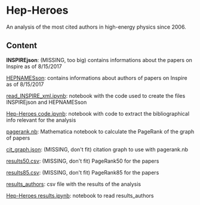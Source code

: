 # Hep-Heroes
An analysis of the most cited authors in high-energy physics since 2006.

## Content
<b>INSPIREjson</b>: (MISSING, too big) contains informations about the papers on Inspire as of 8/15/2017

<u>HEPNAMESson</u>:  contains informations about authors of papers on Inspire as of 8/15/2017

<u>read_INSPIRE_xml.ipynb</u>: notebook with the code used to create the files INSPIREjson and HEPNAMESson

<u>Hep-Heroes code.ipynb</u>: notebook with code to extract the bibliographical info relevant for the analysis

<u>pagerank.nb</u>: Mathematica notebook to calculate the PageRank of the graph of papers

<u>cit_graph.json</u>: (MISSING, don't fit) citation graph to use with pagerank.nb

<u>results50.csv</u>: (MISSING, don't fit) PageRank50 for the papers

<u>results85.csv</u>: (MISSING, don't fit) PageRank85 for the papers

<u>results_authors</u>: csv file with the results of the analysis

<u>Hep-Heroes results.ipynb</u>: notebook to read results_authors
